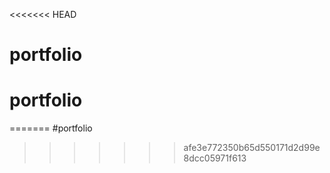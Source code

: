 <<<<<<< HEAD
# portfolio
# portfolio
=======
#portfolio
>>>>>>> afe3e772350b65d550171d2d99e8dcc05971f613
